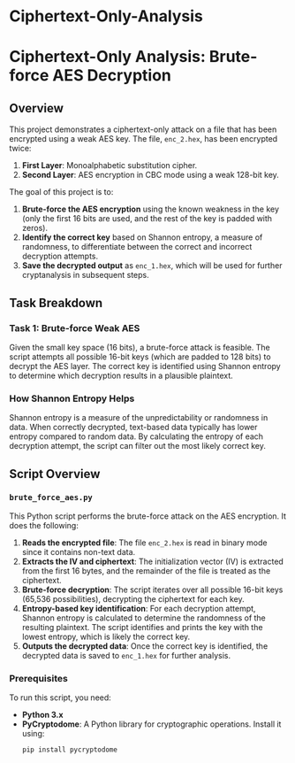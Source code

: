 # Ciphertext-Only-Analysis
# Ciphertext-Only Analysis: Brute-force AES Decryption

## Overview
This project demonstrates a ciphertext-only attack on a file that has been encrypted using a weak AES key. The file, `enc_2.hex`, has been encrypted twice:
1. **First Layer**: Monoalphabetic substitution cipher.
2. **Second Layer**: AES encryption in CBC mode using a weak 128-bit key.

The goal of this project is to:
1. **Brute-force the AES encryption** using the known weakness in the key (only the first 16 bits are used, and the rest of the key is padded with zeros).
2. **Identify the correct key** based on Shannon entropy, a measure of randomness, to differentiate between the correct and incorrect decryption attempts.
3. **Save the decrypted output** as `enc_1.hex`, which will be used for further cryptanalysis in subsequent steps.

## Task Breakdown
### Task 1: Brute-force Weak AES
Given the small key space (16 bits), a brute-force attack is feasible. The script attempts all possible 16-bit keys (which are padded to 128 bits) to decrypt the AES layer. The correct key is identified using Shannon entropy to determine which decryption results in a plausible plaintext.

### How Shannon Entropy Helps
Shannon entropy is a measure of the unpredictability or randomness in data. When correctly decrypted, text-based data typically has lower entropy compared to random data. By calculating the entropy of each decryption attempt, the script can filter out the most likely correct key.

## Script Overview
### `brute_force_aes.py`
This Python script performs the brute-force attack on the AES encryption. It does the following:
1. **Reads the encrypted file**: The file `enc_2.hex` is read in binary mode since it contains non-text data.
2. **Extracts the IV and ciphertext**: The initialization vector (IV) is extracted from the first 16 bytes, and the remainder of the file is treated as the ciphertext.
3. **Brute-force decryption**: The script iterates over all possible 16-bit keys (65,536 possibilities), decrypting the ciphertext for each key.
4. **Entropy-based key identification**: For each decryption attempt, Shannon entropy is calculated to determine the randomness of the resulting plaintext. The script identifies and prints the key with the lowest entropy, which is likely the correct key.
5. **Outputs the decrypted data**: Once the correct key is identified, the decrypted data is saved to `enc_1.hex` for further analysis.

### Prerequisites
To run this script, you need:
- **Python 3.x**
- **PyCryptodome**: A Python library for cryptographic operations. Install it using:
  ```bash
  pip install pycryptodome
